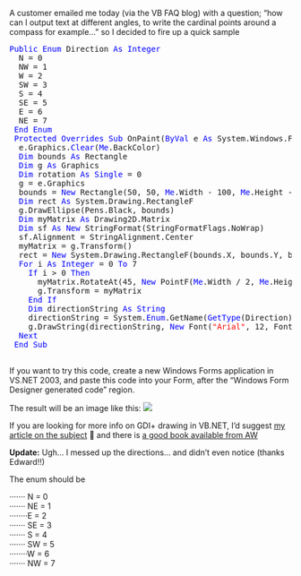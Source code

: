A customer emailed me today (via the VB FAQ blog) with a question; &#8220;how can I output text at different angles, to write the cardinal points around a compass for example&#8230;&#8221; so I decided to fire up a quick sample

<pre><font color="blue" family="Microsoft Sans Serif">Public</font> <font color="blue" family="Microsoft Sans Serif">Enum</font> Direction <font color="blue" family="Microsoft Sans Serif">As</font> <font color="blue" family="Microsoft Sans Serif">Integer</font><br />&nbsp;&nbsp;N = 0<br />&nbsp;&nbsp;NW = 1<br />&nbsp;&nbsp;W = 2<br />&nbsp;&nbsp;SW = 3<br />&nbsp;&nbsp;S = 4<br />&nbsp;&nbsp;SE = 5<br />&nbsp;&nbsp;E = 6<br />&nbsp;&nbsp;NE = 7<br /> <font color="blue" family="Microsoft Sans Serif">End</font> <font color="blue" family="Microsoft Sans Serif">Enum</font><br /> <font color="blue" family="Microsoft Sans Serif">Protected</font> <font color="blue" family="Microsoft Sans Serif">Overrides</font> <font color="blue" family="Microsoft Sans Serif">Sub</font> OnPaint(<font color="blue" family="Microsoft Sans Serif">ByVal</font> e <font color="blue" family="Microsoft Sans Serif">As</font> System.Windows.Forms.PaintEventArgs)<br />&nbsp;&nbsp;e.Graphics.<font color="blue" family="Microsoft Sans Serif">Clear</font>(<font color="blue" family="Microsoft Sans Serif">Me</font>.BackColor)<br />&nbsp;&nbsp;<font color="blue" family="Microsoft Sans Serif">Dim</font> bounds <font color="blue" family="Microsoft Sans Serif">As</font> Rectangle<br />&nbsp;&nbsp;<font color="blue" family="Microsoft Sans Serif">Dim</font> g <font color="blue" family="Microsoft Sans Serif">As</font> Graphics<br />&nbsp;&nbsp;<font color="blue" family="Microsoft Sans Serif">Dim</font> rotation <font color="blue" family="Microsoft Sans Serif">As</font> <font color="blue" family="Microsoft Sans Serif">Single</font> = 0<br />&nbsp;&nbsp;g = e.Graphics<br />&nbsp;&nbsp;bounds = <font color="blue" family="Microsoft Sans Serif">New</font> Rectangle(50, 50, <font color="blue" family="Microsoft Sans Serif">Me</font>.Width - 100, <font color="blue" family="Microsoft Sans Serif">Me</font>.Height - 100)<br />&nbsp;&nbsp;<font color="blue" family="Microsoft Sans Serif">Dim</font> rect <font color="blue" family="Microsoft Sans Serif">As</font> System.Drawing.RectangleF<br />&nbsp;&nbsp;g.DrawEllipse(Pens.Black, bounds)<br />&nbsp;&nbsp;<font color="blue" family="Microsoft Sans Serif">Dim</font> myMatrix <font color="blue" family="Microsoft Sans Serif">As</font> Drawing2D.Matrix<br />&nbsp;&nbsp;<font color="blue" family="Microsoft Sans Serif">Dim</font> sf <font color="blue" family="Microsoft Sans Serif">As</font> <font color="blue" family="Microsoft Sans Serif">New</font> StringFormat(StringFormatFlags.NoWrap)<br />&nbsp;&nbsp;sf.Alignment = StringAlignment.Center<br />&nbsp;&nbsp;myMatrix = g.Transform()<br />&nbsp;&nbsp;rect = <font color="blue" family="Microsoft Sans Serif">New</font> System.Drawing.RectangleF(bounds.X, bounds.Y, bounds.Width, bounds.Height)<br />&nbsp;&nbsp;<font color="blue" family="Microsoft Sans Serif">For</font> i <font color="blue" family="Microsoft Sans Serif">As</font> <font color="blue" family="Microsoft Sans Serif">Integer</font> = 0 <font color="blue" family="Microsoft Sans Serif">To</font> 7<br />&nbsp;&nbsp;&nbsp;&nbsp;<font color="blue" family="Microsoft Sans Serif">If</font> i &gt; 0 <font color="blue" family="Microsoft Sans Serif">Then</font><br />&nbsp;&nbsp;&nbsp;&nbsp;&nbsp;&nbsp;myMatrix.RotateAt(45, <font color="blue" family="Microsoft Sans Serif">New</font> PointF(<font color="blue" family="Microsoft Sans Serif">Me</font>.Width / 2, <font color="blue" family="Microsoft Sans Serif">Me</font>.Height / 2), Drawing.Drawing2D.MatrixOrder.Append)<br />&nbsp;&nbsp;&nbsp;&nbsp;&nbsp;&nbsp;g.Transform = myMatrix<br />&nbsp;&nbsp;&nbsp;&nbsp;<font color="blue" family="Microsoft Sans Serif">End</font> <font color="blue" family="Microsoft Sans Serif">If</font><br />&nbsp;&nbsp;&nbsp;&nbsp;<font color="blue" family="Microsoft Sans Serif">Dim</font> directionString <font color="blue" family="Microsoft Sans Serif">As</font> <font color="blue" family="Microsoft Sans Serif">String</font><br />&nbsp;&nbsp;&nbsp;&nbsp;directionString = System.<font color="blue" family="Microsoft Sans Serif">Enum</font>.GetName(<font color="blue" family="Microsoft Sans Serif">GetType</font>(Direction), i)<br />&nbsp;&nbsp;&nbsp;&nbsp;g.DrawString(directionString, <font color="blue" family="Microsoft Sans Serif">New</font> Font(<font color="red" family="Microsoft Sans Serif">"Arial"</font>, 12, FontStyle.Bold), Brushes.Black, rect, sf)<br />&nbsp;&nbsp;<font color="blue" family="Microsoft Sans Serif">Next</font><br /> <font color="blue" family="Microsoft Sans Serif">End</font> <font color="blue" family="Microsoft Sans Serif">Sub</font><br /> </pre>



If you want to try this code, create a new Windows Forms application in VS.NET 2003, and paste this code into your Form, after the &#8220;Windows Form Designer generated code&#8221; region.

The result will be an image like this: ![](http://msdn.microsoft.com/vbasic/art/compass.png)

If you are looking for more info on GDI+ drawing in VB.NET, I&#8217;d suggest <a href="http://msdn.microsoft.com/library/en-us/dndotnet/html/designsurface.asp" target="_blank" class="broken_link">my article on the subject</a> 🙂 and there is <a href="http://www.amazon.com/exec/obidos/ASIN/0321160770/duncanmackenz-20?dev-t=mason-wrapper%26camp=2025%26link_code=xm2" target="_blank">a good book available from AW</a>

**Update:** Ugh&#8230; I messed up the directions&#8230; and didn&#8217;t even notice (thanks Edward!!)

The enum should be 

······· N = 0   
······· NE = 1  
········E = 2  
······· SE = 3  
······· S = 4  
······· SW = 5  
········W = 6  
······· NW = 7